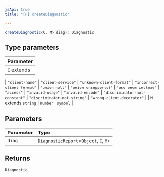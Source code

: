 ```yaml
---
jsApi: true
title: "[F] createDiagnostic"

---
```

```ts
createDiagnostic<C, M>(diag): Diagnostic
```

## Type parameters

| Parameter |
| :------ |
| `C` extends 
  \| `"client-name"`
  \| `"client-service"`
  \| `"unknown-client-format"`
  \| `"incorrect-client-format"`
  \| `"union-null"`
  \| `"union-unsupported"`
  \| `"use-enum-instead"`
  \| `"access"`
  \| `"invalid-usage"`
  \| `"invalid-encode"`
  \| `"discriminator-not-constant"`
  \| `"discriminator-not-string"`
  \| `"wrong-client-decorator"` |
| `M` extends `string` \| `number` \| `symbol` |

## Parameters

| Parameter | Type |
| :------ | :------ |
| `diag` | `DiagnosticReport`<`Object`, `C`, `M`\> |

## Returns

`Diagnostic`
